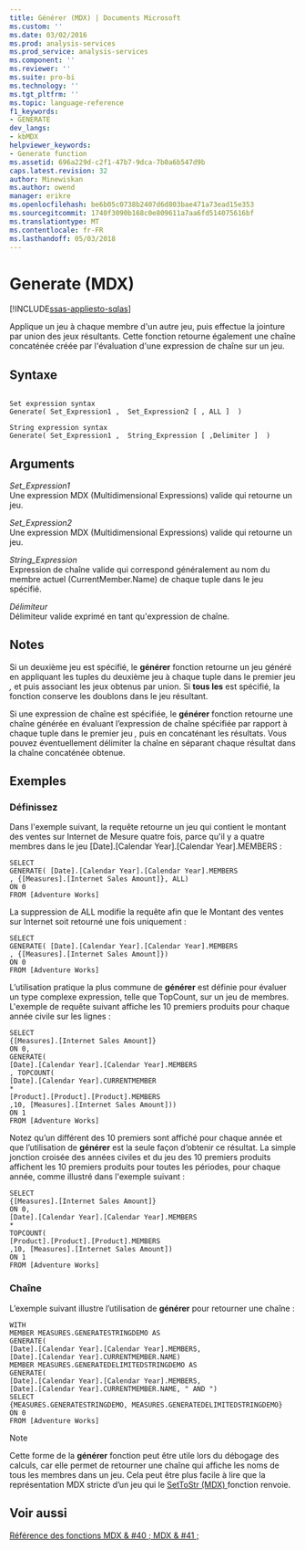 ```yaml
---
title: Générer (MDX) | Documents Microsoft
ms.custom: ''
ms.date: 03/02/2016
ms.prod: analysis-services
ms.prod_service: analysis-services
ms.component: ''
ms.reviewer: ''
ms.suite: pro-bi
ms.technology: ''
ms.tgt_pltfrm: ''
ms.topic: language-reference
f1_keywords:
- GENERATE
dev_langs:
- kbMDX
helpviewer_keywords:
- Generate function
ms.assetid: 696a229d-c2f1-47b7-9dca-7b0a6b547d9b
caps.latest.revision: 32
author: Minewiskan
ms.author: owend
manager: erikre
ms.openlocfilehash: be6b05c0738b2407d6d803bae471a73ead15e353
ms.sourcegitcommit: 1740f3090b168c0e809611a7aa6fd514075616bf
ms.translationtype: MT
ms.contentlocale: fr-FR
ms.lasthandoff: 05/03/2018
---
```

# <a name="generate-mdx"></a>Generate (MDX)
[!INCLUDE[ssas-appliesto-sqlas](../includes/ssas-appliesto-sqlas.md)]

  Applique un jeu à chaque membre d'un autre jeu, puis effectue la jointure par union des jeux résultants. Cette fonction retourne également une chaîne concaténée créée par l'évaluation d'une expression de chaîne sur un jeu.  
  
## <a name="syntax"></a>Syntaxe  
  
```  
  
Set expression syntax  
Generate( Set_Expression1 ,  Set_Expression2 [ , ALL ]  )  
  
String expression syntax  
Generate( Set_Expression1 ,  String_Expression [ ,Delimiter ]  )  
```  
  
## <a name="arguments"></a>Arguments  
 *Set_Expression1*  
 Une expression MDX (Multidimensional Expressions) valide qui retourne un jeu.  
  
 *Set_Expression2*  
 Une expression MDX (Multidimensional Expressions) valide qui retourne un jeu.  
  
 *String_Expression*  
 Expression de chaîne valide qui correspond généralement au nom du membre actuel (CurrentMember.Name) de chaque tuple dans le jeu spécifié.  
  
 *Délimiteur*  
 Délimiteur valide exprimé en tant qu'expression de chaîne.  
  
## <a name="remarks"></a>Notes  
 Si un deuxième jeu est spécifié, le **générer** fonction retourne un jeu généré en appliquant les tuples du deuxième jeu à chaque tuple dans le premier jeu *,* et puis associant les jeux obtenus par union. Si **tous les** est spécifié, la fonction conserve les doublons dans le jeu résultant.  
  
 Si une expression de chaîne est spécifiée, le **générer** fonction retourne une chaîne générée en évaluant l’expression de chaîne spécifiée par rapport à chaque tuple dans le premier jeu *,* puis en concaténant les résultats. Vous pouvez éventuellement délimiter la chaîne en séparant chaque résultat dans la chaîne concaténée obtenue.  
  
## <a name="examples"></a>Exemples  
  
### <a name="set"></a>Définissez  
 Dans l'exemple suivant, la requête retourne un jeu qui contient le montant des ventes sur Internet de Mesure quatre fois, parce qu'il y a quatre membres dans le jeu [Date].[Calendar Year].[Calendar Year].MEMBERS :  
  
```  
SELECT   
GENERATE( [Date].[Calendar Year].[Calendar Year].MEMBERS  
, {[Measures].[Internet Sales Amount]}, ALL)  
ON 0  
FROM [Adventure Works]  
```  
  
 La suppression de ALL modifie la requête afin que le Montant des ventes sur Internet soit retourné une fois uniquement :  
  
```  
SELECT   
GENERATE( [Date].[Calendar Year].[Calendar Year].MEMBERS  
, {[Measures].[Internet Sales Amount]})  
ON 0  
FROM [Adventure Works]  
```  
  
 L’utilisation pratique la plus commune de **générer** est définie pour évaluer un type complexe expression, telle que TopCount, sur un jeu de membres. L'exemple de requête suivant affiche les 10 premiers produits pour chaque année civile sur les lignes :  
  
```  
SELECT   
{[Measures].[Internet Sales Amount]}  
ON 0,  
GENERATE(   
[Date].[Calendar Year].[Calendar Year].MEMBERS  
, TOPCOUNT(  
[Date].[Calendar Year].CURRENTMEMBER  
*  
[Product].[Product].[Product].MEMBERS  
,10, [Measures].[Internet Sales Amount]))  
ON 1  
FROM [Adventure Works]  
```  
  
 Notez qu’un différent des 10 premiers sont affiché pour chaque année et que l’utilisation de **générer** est la seule façon d’obtenir ce résultat. La simple jonction croisée des années civiles et du jeu des 10 premiers produits affichent les 10 premiers produits pour toutes les périodes, pour chaque année, comme illustré dans l'exemple suivant :  
  
```  
SELECT   
{[Measures].[Internet Sales Amount]}  
ON 0,  
[Date].[Calendar Year].[Calendar Year].MEMBERS  
*   
TOPCOUNT(  
[Product].[Product].[Product].MEMBERS  
,10, [Measures].[Internet Sales Amount])  
ON 1  
FROM [Adventure Works]  
```  
  
### <a name="string"></a>Chaîne  
 L’exemple suivant illustre l’utilisation de **générer** pour retourner une chaîne :  
  
```  
WITH   
MEMBER MEASURES.GENERATESTRINGDEMO AS  
GENERATE(   
[Date].[Calendar Year].[Calendar Year].MEMBERS,  
[Date].[Calendar Year].CURRENTMEMBER.NAME)  
MEMBER MEASURES.GENERATEDELIMITEDSTRINGDEMO AS  
GENERATE(   
[Date].[Calendar Year].[Calendar Year].MEMBERS,  
[Date].[Calendar Year].CURRENTMEMBER.NAME, " AND ")  
SELECT   
{MEASURES.GENERATESTRINGDEMO, MEASURES.GENERATEDELIMITEDSTRINGDEMO}  
ON 0  
FROM [Adventure Works]  
```  
  
> [!NOTE]  
>  Cette forme de la **générer** fonction peut être utile lors du débogage des calculs, car elle permet de retourner une chaîne qui affiche les noms de tous les membres dans un jeu. Cela peut être plus facile à lire que la représentation MDX stricte d’un jeu qui le [SetToStr &#40;MDX&#41; ](../mdx/settostr-mdx.md) fonction renvoie.  
  
## <a name="see-also"></a>Voir aussi  
 [Référence des fonctions MDX & #40 ; MDX & #41 ;](../mdx/mdx-function-reference-mdx.md)  
  
  
